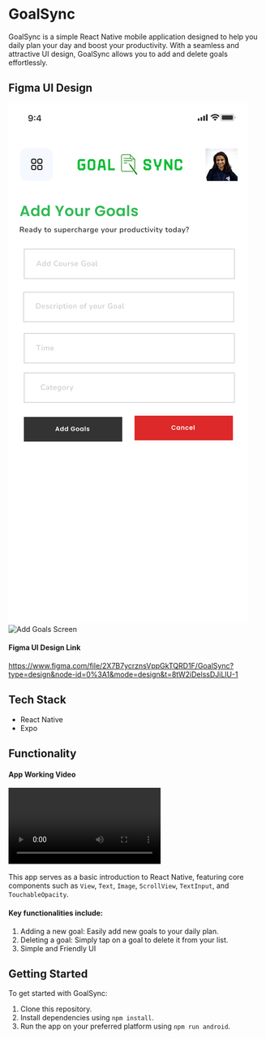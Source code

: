# GoalSync

GoalSync is a simple React Native mobile application designed to help you daily plan your day and boost your productivity. With a seamless and attractive UI design, GoalSync allows you to add and delete goals effortlessly.

## Figma UI Design
![HomeScreen](assets/UI/HomeScreen-1.png)
![Add Goals Screen](assets/UI/AddGoalsScreen.png)
#### Figma UI Design Link 
https://www.figma.com/file/2X7B7ycrznsVppGkTQRD1F/GoalSync?type=design&node-id=0%3A1&mode=design&t=8tW2iDelssDJiLlU-1 

## Tech Stack
- React Native
- Expo

## Functionality

#### App Working Video
<video controls src="assets/UI/AppVideo.mp4" title="App Working Video"></video>

This app serves as a basic introduction to React Native, featuring core components such as `View`, `Text`, `Image`, `ScrollView`, `TextInput`, and `TouchableOpacity`. 

#### Key functionalities include:
1. Adding a new goal: Easily add new goals to your daily plan.
2. Deleting a goal: Simply tap on a goal to delete it from your list.
3. Simple and Friendly UI

## Getting Started

To get started with GoalSync:

1. Clone this repository.
2. Install dependencies using `npm install`.
3. Run the app on your preferred platform using `npm run android`.
